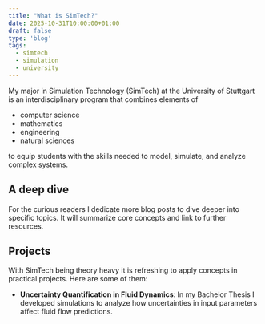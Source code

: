 ```yaml
---
title: "What is SimTech?"
date: 2025-10-31T10:00:00+01:00
draft: false
type: 'blog'
tags: 
  - simtech
  - simulation
  - university
---
```


My major in Simulation Technology (SimTech) at the University of Stuttgart is an interdisciplinary program that combines elements of
* computer science
* mathematics
* engineering 
* natural sciences 
  
to equip students with the skills needed to model, simulate, and analyze complex systems.



## A deep dive

For the curious readers I dedicate more blog posts to dive deeper into specific topics. It will summarize core concepts and link to further resources.


## Projects
With SimTech being theory heavy it is refreshing to apply concepts in practical projects. Here are some of them:

* **Uncertainty Quantification in Fluid Dynamics**: In my Bachelor Thesis I developed simulations to analyze how uncertainties in input parameters affect fluid flow predictions.